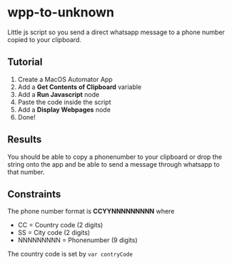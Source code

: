 # wpp-to-unknown
Little js script so you send a direct whatsapp message to a phone number copied to your clipboard.

## Tutorial
1. Create a MacOS Automator App
2. Add a **Get Contents of Clipboard** variable
3. Add a **Run Javascript** node
4. Paste the code inside the script
5. Add a **Display Webpages** node
6. Done!

## Results
You should be able to copy a phonenumber to your clipboard or drop the string onto the app and be able to send a message through whatsapp to that number.

## Constraints
The phone number format is **CCYYNNNNNNNNN** where
- CC = Country code (2 digits)
- SS = City code (2 digits)
- NNNNNNNNN = Phonenumber (9 digits)

The country code is set by `var contryCode`
